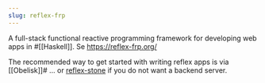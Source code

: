 ```yaml
---
slug: reflex-frp
---
```


A full-stack functional reactive programming framework for developing web apps in #[[Haskell]]. Se https://reflex-frp.org/

The recommended way to get started with writing reflex apps is via [[Obelisk]]# ... or [reflex-stone] if you do not want a backend server.

[reflex-stone]: https://github.com/srid/reflex-stone